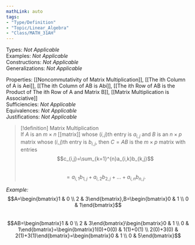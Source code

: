 ```yaml
---  
mathLink: auto  
tags:  
- "Type/Definition"  
- "Topic/Linear_Algebra"  
- "Class/MATH_31AH"  
---  
```

Types: <i>Not Applicable</i>  
Examples: <i>Not Applicable</i>  
Constructions: <i>Not Applicable</i>  
Generalizations: <i>Not Applicable</i>  
  
Properties: [[Noncommutativity of Matrix Multiplication]], [[The ith Column of A is Aei]], [[The ith Column of AB is Abi]], [[The ith Row of AB is the Product of The ith Row of A and Matrix B]], [[Matrix Multiplication is Associative]]  
Sufficiencies: <i>Not Applicable</i>  
Equivalences: <i>Not Applicable</i>  
Justifications: <i>Not Applicable</i>  
  
> [!definition] Matrix Multiplication  
> If $A$ is an $m \times n$ [[matrix]] whose $(i,j)$th entry is $a_{i,j}$ and $B$ is an $n \times p$ matrix whose $(i,j)$th entry is $b_{i,j}$, then $C=AB$ is the $m \times p$ matrix with entries  
> $$c_{i,j}=\sum_{k=1}^{n}a_{i,k}b_{k,j}$$  
> $$=a_{i,1}b_{1,j}+a_{i,2}b_{2,j}+\dots+a_{i,n}b_{n,j}.$$  
  
*Example:* $$A=\begin{bmatrix}1 & 0 \\  
2 & 3\end{bmatrix},B=\begin{bmatrix}0 & 1 \\  
0 & 1\end{bmatrix}$$  
$$AB=\begin{bmatrix}1 & 0 \\  
2 & 3\end{bmatrix}\begin{bmatrix}0 & 1 \\  
0 & 1\end{bmatrix}=\begin{bmatrix}1(0)+0(0) & 1(1)+0(1) \\  
2(0)+3(0) & 2(1)+3(1)\end{bmatrix}=\begin{bmatrix}0 & 1 \\  
0 & 5\end{bmatrix}$$  
